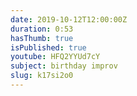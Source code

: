 ```yaml
---
date: 2019-10-12T12:00:00Z
duration: 0:53
hasThumb: true
isPublished: true
youtube: HFQ2YYUd7cY
subject: birthday improv
slug: k17si2o0
---
```


